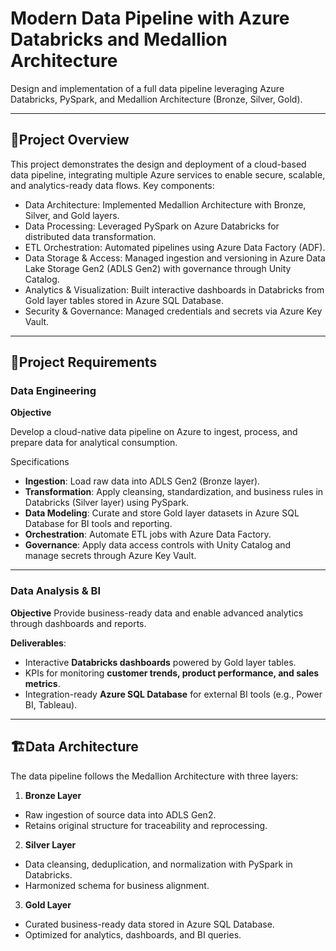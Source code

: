 # **Modern Data Pipeline with Azure Databricks and Medallion Architecture**
Design and implementation of a full data pipeline leveraging Azure Databricks, PySpark, and Medallion Architecture (Bronze, Silver, Gold).

------------------------------------------------------------------------------------------------------------------------------------------

## 📖**Project Overview**
This project demonstrates the design and deployment of a cloud-based data pipeline, integrating multiple Azure services to enable secure, scalable, and analytics-ready data flows.
Key components:
  - Data Architecture: Implemented Medallion Architecture with Bronze, Silver, and Gold layers.
  - Data Processing: Leveraged PySpark on Azure Databricks for distributed data transformation.
  - ETL Orchestration: Automated pipelines using Azure Data Factory (ADF).
  - Data Storage & Access: Managed ingestion and versioning in Azure Data Lake Storage Gen2 (ADLS Gen2) with governance through Unity Catalog.
  - Analytics & Visualization: Built interactive dashboards in Databricks from Gold layer tables stored in Azure SQL Database.
  - Security & Governance: Managed credentials and secrets via Azure Key Vault.

--------------------------------------------------------------------------------------------------------------------------------------------

## 🚀**Project Requirements**
### **Data Engineering**

**Objective**

Develop a cloud-native data pipeline on Azure to ingest, process, and prepare data for analytical consumption.

Specifications
  - **Ingestion**: Load raw data into ADLS Gen2 (Bronze layer).
  - **Transformation**: Apply cleansing, standardization, and business rules in Databricks (Silver layer) using PySpark.
  - **Data Modeling**: Curate and store Gold layer datasets in Azure SQL Database for BI tools and reporting.
  - **Orchestration**: Automate ETL jobs with Azure Data Factory.
  - **Governance**: Apply data access controls with Unity Catalog and manage secrets through Azure Key Vault.

--------------------------------------------------------------------------------------------------------------------------------------------------

### **Data Analysis & BI**
**Objective**
Provide business-ready data and enable advanced analytics through dashboards and reports.

**Deliverables**:
  - Interactive **Databricks dashboards** powered by Gold layer tables.
  - KPIs for monitoring **customer trends, product performance, and sales metrics**.
  - Integration-ready **Azure SQL Database** for external BI tools (e.g., Power BI, Tableau).

-----------------------------------------------------------------------------------------------------------------------------------------------------


## 🏗️**Data Architecture**
The data pipeline follows the Medallion Architecture with three layers:

1. **Bronze Layer**
  - Raw ingestion of source data into ADLS Gen2.
  - Retains original structure for traceability and reprocessing.

2. **Silver Layer**
  - Data cleansing, deduplication, and normalization with PySpark in Databricks.
  - Harmonized schema for business alignment.

3. **Gold Layer**
  - Curated business-ready data stored in Azure SQL Database.
  - Optimized for analytics, dashboards, and BI queries.
